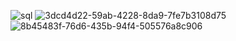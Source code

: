 ![sql](https://github.com/user-attachments/assets/66ce1a31-0f88-4559-b899-bfa15b5db80d)
![3dcd4d22-59ab-4228-8da9-7fe7b3108d75](https://github.com/user-attachments/assets/1bef4008-7ea9-4204-912b-3cd463640b3e)
![8b45483f-76d6-435b-94f4-505576a8c906](https://github.com/user-attachments/assets/545146f3-93e0-4a2b-a63c-d1cc3732137a)
